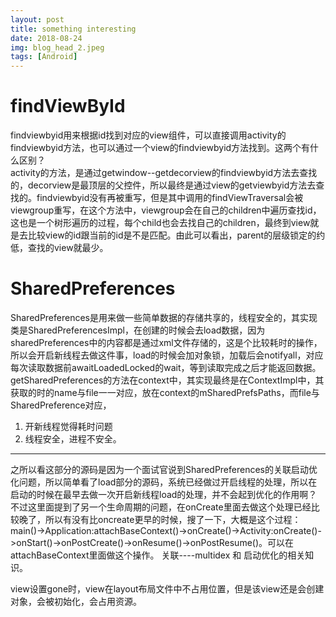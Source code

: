 ```yaml
---
layout: post
title: something interesting
date: 2018-08-24
img: blog_head_2.jpeg 
tags: [Android]
---
```


# findViewById
findviewbyid用来根据id找到对应的view组件，可以直接调用activity的findviewbyid方法，也可以通过一个view的findviewbyid方法找到。这两个有什么区别？  
activity的方法，是通过getwindow--getdecorview的findviewbyid方法去查找的，decorview是最顶层的父控件，所以最终是通过view的getviewbyid方法去查找的。findviewbyid没有再被重写，但是其中调用的findViewTraversal会被viewgroup重写，在这个方法中，viewgroup会在自己的children中遍历查找id，这也是一个树形遍历的过程，每个child也会去找自己的children，最终到view就是去比较view的id跟当前的id是不是匹配。由此可以看出，parent的层级锁定的约低，查找的view就最少。

# SharedPreferences
SharedPreferences是用来做一些简单数据的存储共享的，线程安全的，其实现类是SharedPreferencesImpl，在创建的时候会去load数据，因为sharedPreferences中的内容都是通过xml文件存储的，这是个比较耗时的操作，所以会开启新线程去做这件事，load的时候会加对象锁，加载后会notifyall，对应每次读取数据前awaitLoadedLocked的wait，等到读取完成之后才能返回数据。
getSharedPreferences的方法在context中，其实现最终是在ContextImpl中，其获取的时的name与file一一对应，放在context的mSharedPrefsPaths，而file与SharedPreference对应，
1. 开新线程觉得耗时问题
2. 线程安全，进程不安全。

-------------------------
之所以看这部分的源码是因为一个面试官说到SharedPreferences的关联启动优化问题，所以简单看了load部分的源码，系统已经做过开启线程的处理，所以在启动的时候在最早去做一次开启新线程load的处理，并不会起到优化的作用啊？
不过这里面提到了另一个生命周期的问题，在onCreate里面去做这个处理已经比较晚了，所以有没有比oncreate更早的时候，搜了一下，大概是这个过程：  
main()->Application:attachBaseContext()->onCreate()->Activity:onCreate()->onStart()->onPostCreate()->onResume()->onPostResume()。可以在attachBaseContext里面做这个操作。
关联----multidex 和  启动优化的相关知识。


view设置gone时，view在layout布局文件中不占用位置，但是该view还是会创建对象，会被初始化，会占用资源。
